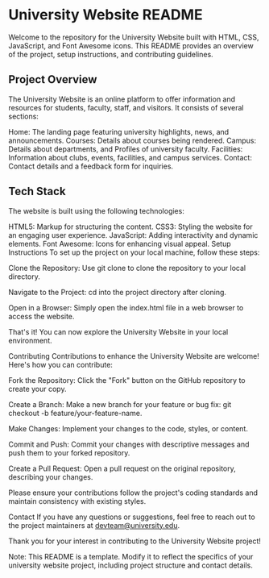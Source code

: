 # University Website README

Welcome to the repository for the University Website built with HTML, CSS, JavaScript, and Font Awesome icons. This README provides an overview of the project, setup instructions, and contributing guidelines.

## Project Overview
The University Website is an online platform to offer information and resources for students, faculty, staff, and visitors. It consists of several sections:

Home: The landing page featuring university highlights, news, and announcements.
Courses: Details about courses being rendered.
Campus: Details about departments, and Profiles of university faculty.
Facilities: Information about clubs, events, facilities, and campus services.
Contact: Contact details and a feedback form for inquiries.

## Tech Stack
The website is built using the following technologies:

HTML5: Markup for structuring the content.
CSS3: Styling the website for an engaging user experience.
JavaScript: Adding interactivity and dynamic elements.
Font Awesome: Icons for enhancing visual appeal.
Setup Instructions
To set up the project on your local machine, follow these steps:

Clone the Repository: Use git clone to clone the repository to your local directory.

Navigate to the Project: cd into the project directory after cloning.

Open in a Browser: Simply open the index.html file in a web browser to access the website.

That's it! You can now explore the University Website in your local environment.

Contributing
Contributions to enhance the University Website are welcome! Here's how you can contribute:

Fork the Repository: Click the "Fork" button on the GitHub repository to create your copy.

Create a Branch: Make a new branch for your feature or bug fix: git checkout -b feature/your-feature-name.

Make Changes: Implement your changes to the code, styles, or content.

Commit and Push: Commit your changes with descriptive messages and push them to your forked repository.

Create a Pull Request: Open a pull request on the original repository, describing your changes.

Please ensure your contributions follow the project's coding standards and maintain consistency with existing styles.

Contact
If you have any questions or suggestions, feel free to reach out to the project maintainers at devteam@university.edu.

Thank you for your interest in contributing to the University Website project!

Note: This README is a template. Modify it to reflect the specifics of your university website project, including project structure and contact details.

